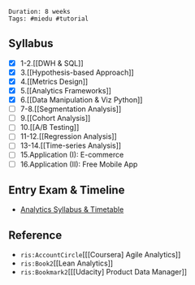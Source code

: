 
```ad-info
Duration: 8 weeks
Tags: #miedu #tutorial 
```


## Syllabus
- [x] 1-2.[[DWH & SQL]]
- [x] 3.[[Hypothesis-based Approach]] 
- [x] 4.[[Metrics Design]] 
- [x] 5.[[Analytics Frameworks]] 
- [x] 6.[[Data Manipulation & Viz Python]]
- [ ] 7-8.[[Segmentation Analysis]] 
- [ ] 9.[[Cohort Analysis]] 
- [ ] 10.[[A/B Testing]] 
- [ ] 11-12.[[Regression Analysis]] 
- [ ] 13-14.[[Time-series Analysis]] 
- [ ] 15.Application (I): E-commerce 
- [ ] 16.Application (II): Free Mobile App 

## Entry Exam & Timeline
* [Analytics Syllabus & Timetable](https://docs.google.com/spreadsheets/d/1kcgASloZ3oGrSiwDows94LmQ_C2DBoggCKCQ1IwY578/edit#gid=0)

## Reference
* `ris:AccountCircle`[[[Coursera] Agile Analytics]]
* `ris:Book2`[[Lean Analytics]]
* `ris:Bookmark2`[[[Udacity] Product Data Manager]]
